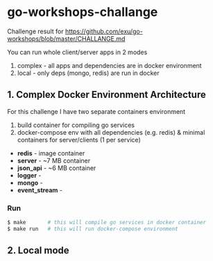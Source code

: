 # go-workshops-challange
Challenge result for https://github.com/exu/go-workshops/blob/master/CHALLANGE.md

You can run whole client/server apps in 2 modes

1. complex - all apps and dependencies are in docker environment
2. local - only deps (mongo, redis) are run in docker 

## 1. Complex Docker Environment Architecture

For this challenge I have two separate containers environment

1. build container for compiling go services
2. docker-compose env with all dependencies (e.g. redis) & minimal containers for server/clients (1 per service)
 * **redis** - image container
 * **server** - ~7 MB container
 * **json_api** - ~6 MB container
 * **logger** - 
 * **mongo** -
 * **event_stream** -

### Run
```bash
$ make       # this will compile go services in docker container
$ make run   # this will run docker-compose environment 
```

## 2. Local mode


